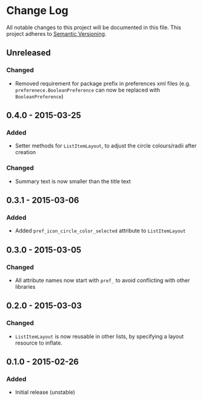 # Change Log
All notable changes to this project will be documented in this file.
This project adheres to [Semantic Versioning](http://semver.org/).

## Unreleased
### Changed
- Removed requirement for package prefix in preferences xml files (e.g. `preferenece.BooleanPreference` can now be replaced with `BooleanPreference`)

## 0.4.0 - 2015-03-25
### Added
- Setter methods for `ListItemLayout`, to adjust the circle colours/radii after creation

### Changed
- Summary text is now smaller than the title text

## 0.3.1 - 2015-03-06
### Added
- Added `pref_icon_circle_color_selected` attribute to `ListItemLayout`

## 0.3.0 - 2015-03-05
### Changed
- All attribute names now start with `pref_` to avoid conflicting with other libraries

## 0.2.0 - 2015-03-03
### Changed
- `ListItemLayout` is now reusable in other lists, by specifying a layout resource to inflate.

## 0.1.0 - 2015-02-26
### Added
- Initial release (unstable)